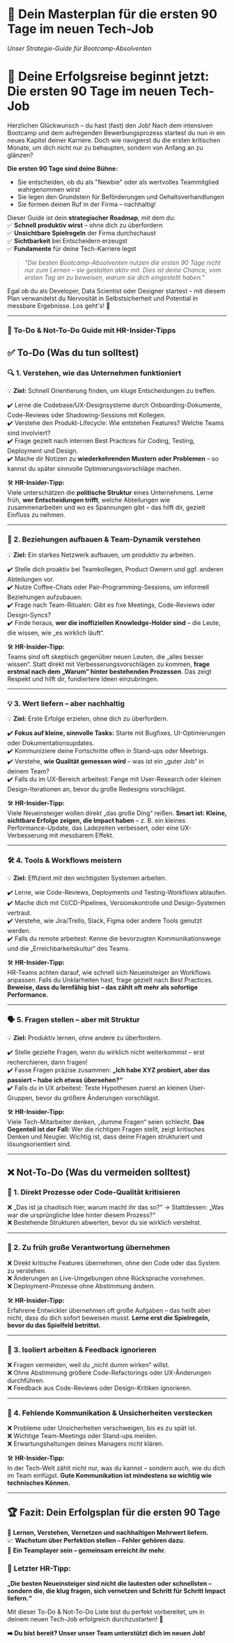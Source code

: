 # 🚀 **Dein Masterplan für die ersten 90 Tage im neuen Tech-Job**  
*Unser Strategie-Guide für Bootcamp-Absolventen* 

# 🌟 **Deine Erfolgsreise beginnt jetzt: Die ersten 90 Tage im neuen Tech-Job**  
Herzlichen Glückwunsch – du hast (fast) den Job! Nach dem intensiven Bootcamp und dem aufregenden Bewerbungsprozess startest du nun in ein neues Kapitel deiner Karriere. Doch wie navigierst du die ersten kritischen Monate, um dich nicht nur zu behaupten, sondern von Anfang an zu glänzen?  

**Die ersten 90 Tage sind deine Bühne:**  
- Sie entscheiden, ob du als "Newbie" oder als wertvolles Teammitglied wahrgenommen wirst  
- Sie legen den Grundstein für Beförderungen und Gehaltsverhandlungen  
- Sie formen deinen Ruf in der Firma – nachhaltig!  

Dieser Guide ist dein **strategischer Roadmap**, mit dem du:  
✅ **Schnell produktiv wirst** – ohne dich zu überfordern  
✅ **Unsichtbare Spielregeln** der Firma durchschaust  
✅ **Sichtbarkeit** bei Entscheidern erzeugst  
✅ **Fundamente** für deine Tech-Karriere legst  

> *"Die besten Bootcamp-Absolventen nutzen die ersten 90 Tage nicht nur zum Lernen – sie gestalten aktiv mit. Dies ist deine Chance, vom ersten Tag an zu beweisen, warum sie dich eingestellt haben."*  

Egal ob du als Developer, Data Scientist oder Designer startest – mit diesem Plan verwandelst du Nervosität in Selbstsicherheit und Potential in messbare Ergebnisse. Los geht's! 🚀  

---

### 🚀 **To-Do & Not-To-Do Guide mit HR-Insider-Tipps**  

## ✅ **To-Do (Was du tun solltest)**  

### **🔍 1. Verstehen, wie das Unternehmen funktioniert**  
💡 **Ziel:** Schnell Orientierung finden, um kluge Entscheidungen zu treffen.  

✔️ Lerne die Codebase/UX-Designsysteme durch Onboarding-Dokumente, Code-Reviews oder Shadowing-Sessions mit Kollegen.  
✔️ Verstehe den Produkt-Lifecycle: Wie entstehen Features? Welche Teams sind involviert?  
✔️ Frage gezielt nach internen Best Practices für Coding, Testing, Deployment und Design.  
✔️ Mache dir Notizen zu **wiederkehrenden Mustern oder Problemen** – so kannst du später sinnvolle Optimierungsvorschläge machen.  

🛠 **HR-Insider-Tipp:**  
Viele unterschätzen die **politische Struktur** eines Unternehmens. Lerne früh, **wer Entscheidungen trifft**, welche Abteilungen wie zusammenarbeiten und wo es Spannungen gibt – das hilft dir, gezielt Einfluss zu nehmen.  

---

### **🤝 2. Beziehungen aufbauen & Team-Dynamik verstehen**  
💡 **Ziel:** Ein starkes Netzwerk aufbauen, um produktiv zu arbeiten.  

✔️ Stelle dich proaktiv bei Teamkollegen, Product Ownern und ggf. anderen Abteilungen vor.  
✔️ Nutze Coffee-Chats oder Pair-Programming-Sessions, um informell Beziehungen aufzubauen.  
✔️ Frage nach Team-Ritualen: Gibt es fixe Meetings, Code-Reviews oder Design-Syncs?  
✔️ Finde heraus, **wer die inoffiziellen Knowledge-Holder sind** – die Leute, die wissen, wie „es wirklich läuft“.  

🛠 **HR-Insider-Tipp:**  
Teams sind oft skeptisch gegenüber neuen Leuten, die „alles besser wissen“. Statt direkt mit Verbesserungsvorschlägen zu kommen, **frage erstmal nach dem „Warum“ hinter bestehenden Prozessen**. Das zeigt Respekt und hilft dir, fundiertere Ideen einzubringen.  

---

### **💡 3. Wert liefern – aber nachhaltig**  
💡 **Ziel:** Erste Erfolge erzielen, ohne dich zu überfordern.  

✔️ **Fokus auf kleine, sinnvolle Tasks:** Starte mit Bugfixes, UI-Optimierungen oder Dokumentationsupdates.  
✔️ Kommuniziere deine Fortschritte offen in Stand-ups oder Meetings.  
✔️ Verstehe, **wie Qualität gemessen wird** – was ist ein „guter Job“ in deinem Team?  
✔️ Falls du im UX-Bereich arbeitest: Fange mit User-Research oder kleinen Design-Iterationen an, bevor du große Redesigns vorschlägst.  

🛠 **HR-Insider-Tipp:**  
Viele Neueinsteiger wollen direkt „das große Ding“ reißen. **Smart ist: Kleine, sichtbare Erfolge zeigen, die Impact haben** – z. B. ein kleines Performance-Update, das Ladezeiten verbessert, oder eine UX-Verbesserung mit messbarem Effekt.  

---

### **🛠 4. Tools & Workflows meistern**  
💡 **Ziel:** Effizient mit den wichtigsten Systemen arbeiten.  

✔️ Lerne, wie Code-Reviews, Deployments und Testing-Workflows ablaufen.  
✔️ Mache dich mit CI/CD-Pipelines, Versionskontrolle und Design-Systemen vertraut.  
✔️ Verstehe, wie Jira/Trello, Slack, Figma oder andere Tools genutzt werden.  
✔️ Falls du remote arbeitest: Kenne die bevorzugten Kommunikationswege und die „Erreichbarkeitskultur“ des Teams.  

🛠 **HR-Insider-Tipp:**  
HR-Teams achten darauf, wie schnell sich Neueinsteiger an Workflows anpassen. Falls du Unklarheiten hast, frage gezielt nach Best Practices. **Beweise, dass du lernfähig bist – das zählt oft mehr als sofortige Performance.**  

---

### **🗣 5. Fragen stellen – aber mit Struktur**  
💡 **Ziel:** Produktiv lernen, ohne andere zu überfordern.  

✔️ Stelle gezielte Fragen, wenn du wirklich nicht weiterkommst – erst recherchieren, dann fragen!  
✔️ Fasse Fragen präzise zusammen: **„Ich habe XYZ probiert, aber das passiert – habe ich etwas übersehen?“**  
✔️ Falls du in UX arbeitest: Teste Hypothesen zuerst an kleinen User-Gruppen, bevor du größere Änderungen vorschlägst.  

🛠 **HR-Insider-Tipp:**  
Viele Tech-Mitarbeiter denken, „dumme Fragen“ seien schlecht. **Das Gegenteil ist der Fall:** Wer die richtigen Fragen stellt, zeigt kritisches Denken und Neugier. Wichtig ist, dass deine Fragen strukturiert und lösungsorientiert sind.  

---

## ❌ **Not-To-Do (Was du vermeiden solltest)**  

### **🚫 1. Direkt Prozesse oder Code-Qualität kritisieren**  
❌ „Das ist ja chaotisch hier, warum macht ihr das so?“ → Stattdessen: „Was war die ursprüngliche Idee hinter diesem Prozess?“  
❌ Bestehende Strukturen abwerten, bevor du sie wirklich verstehst.  

---

### **🚫 2. Zu früh große Verantwortung übernehmen**  
❌ Direkt kritische Features übernehmen, ohne den Code oder das System zu verstehen.  
❌ Änderungen an Live-Umgebungen ohne Rücksprache vornehmen.  
❌ Deployment-Prozesse ohne Abstimmung ändern.  

🛠 **HR-Insider-Tipp:**  
Erfahrene Entwickler übernehmen oft große Aufgaben – das heißt aber nicht, dass du dich sofort beweisen musst. **Lerne erst die Spielregeln, bevor du das Spielfeld betrittst.**  

---

### **🚫 3. Isoliert arbeiten & Feedback ignorieren**  
❌ Fragen vermeiden, weil du „nicht dumm wirken“ willst.  
❌ Ohne Abstimmung größere Code-Refactorings oder UX-Änderungen durchführen.  
❌ Feedback aus Code-Reviews oder Design-Kritiken ignorieren.  

---

### **🚫 4. Fehlende Kommunikation & Unsicherheiten verstecken**  
❌ Probleme oder Unsicherheiten verschweigen, bis es zu spät ist.  
❌ Wichtige Team-Meetings oder Stand-ups meiden.  
❌ Erwartungshaltungen deines Managers nicht klären.  

🛠 **HR-Insider-Tipp:**  
In der Tech-Welt zählt nicht nur, was du kannst – sondern auch, wie du dich im Team einfügst. **Gute Kommunikation ist mindestens so wichtig wie technisches Können.**  

---

## 🏆 **Fazit: Dein Erfolgsplan für die ersten 90 Tage**  

🎯 **Lernen, Verstehen, Vernetzen und nachhaltigen Mehrwert liefern.**  
📈 **Wachstum über Perfektion stellen – Fehler gehören dazu.**  
🤝 **Ein Teamplayer sein – gemeinsam erreicht ihr mehr.**  

### 🚀 **Letzter HR-Tipp:**  
**„Die besten Neueinsteiger sind nicht die lautesten oder schnellsten – sondern die, die klug fragen, sich vernetzen und Schritt für Schritt Impact liefern.“**  

Mit dieser To-Do & Not-To-Do Liste bist du perfekt vorbereitet, um in deinem neuen Tech-Job erfolgreich durchzustarten! 🚀

**➡️ Du bist bereit? Unser unser Team unterstützt dich im neuen Job!**  
